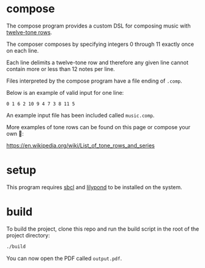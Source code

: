 # compose

The compose program provides a custom DSL for composing music with
[twelve-tone rows](https://en.wikipedia.org/wiki/Tone_row).

The composer composes by specifying integers 0 through 11 exactly once
on each line.

Each line delimits a twelve-tone row and therefore any given line
cannot contain more or less than 12 notes per line.

Files interpreted by the compose program have a file ending of `.comp`.

Below is an example of valid input for one line:

```
0 1 6 2 10 9 4 7 3 8 11 5
```

An example input file has been included called `music.comp`.

More examples of tone rows can be found on this page or compose your own 🍎:

https://en.wikipedia.org/wiki/List_of_tone_rows_and_series

# setup

This program requires [sbcl](https://sbcl.org/) and
[lilypond](https://lilypond.org/) to be installed on the system.

# build

To build the project, clone this repo and run the build script in the
root of the project directory:

```sh
./build
```

You can now open the PDF called `output.pdf`.
